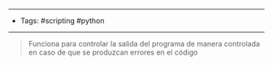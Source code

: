 -----------------
- Tags: #scripting #python
----------------------

> Funciona para controlar la salida del programa de manera controlada en caso de que se produzcan errores en el código

